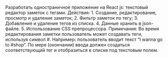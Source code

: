 Разработать одностраничное приложение на React js: текстовый редактор заметок с тегами. Действия:
    1. Создание, редактирование, просмотр и удаление заметок;
    2. Фильтр заметок по тегу;
    3. Добавление и удаление тегов из списка.
    4. Данные хранить в json- файле.
    5. Использование CSS препроцессора. 
Примечания: Во время редактирования заметки пользователь может создавать теги, используя символ #. Например: пользователь вводит текст “I wanna go to #shop”. По мере (окончании) ввода должен создаться соответствующий тег и отобразиться в списке под текстовым полем.